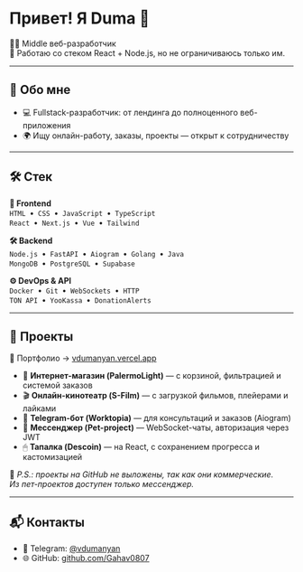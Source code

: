 # Привет! Я Duma 👋

👨‍💻 Middle веб-разработчик  
🔧 Работаю со стеком React + Node.js, но не ограничиваюсь только им.

---

## 🧠 Обо мне  
- 💻 Fullstack-разработчик: от лендинга до полноценного веб-приложения  
- 🌍 Ищу онлайн-работу, заказы, проекты — открыт к сотрудничеству  

---

## 🛠 Стек

**🎨 Frontend**  
`HTML` • `CSS` • `JavaScript` • `TypeScript`  
`React` • `Next.js` • `Vue` • `Tailwind`

**🛠 Backend**  
`Node.js` • `FastAPI` • `Aiogram` • `Golang` • `Java`  
`MongoDB` • `PostgreSQL` • `Supabase`

**⚙️ DevOps & API**  
`Docker` • `Git` • `WebSockets` • `HTTP`  
`TON API` • `YooKassa` • `DonationAlerts`

---

## 🚀 Проекты

📁 Портфолио → [vdumanyan.vercel.app](https://vdumanyan.vercel.app)

- 🛒 **Интернет-магазин (PalermoLight)** — с корзиной, фильтрацией и системой заказов  
- 🎬 **Онлайн-кинотеатр (S-Film)** — с загрузкой фильмов, плейерами и лайками  
- 🤖 **Telegram-бот (Worktopia)** — для консультаций и заказов (Aiogram)  
- 💬 **Мессенджер (Pet-project)** — WebSocket-чаты, авторизация через JWT  
- 🖱 **Тапалка (Descoin)** — на React, с сохранением прогресса и кастомизацией  

📌 _P.S.: проекты на GitHub не выложены, так как они коммерческие.  
Из пет-проектов доступен только мессенджер._

---

## 📬 Контакты

- 💬 Telegram: [@vdumanyan](https://t.me/vdumanyan)  
- 🌐 GitHub: [github.com/Gahav0807](https://github.com/Gahav0807)

